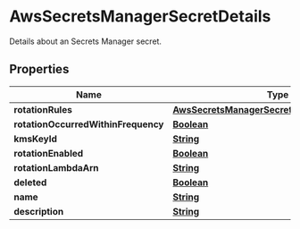 

# AwsSecretsManagerSecretDetails

Details about an Secrets Manager secret.

## Properties

| Name | Type | Description | Notes |
|------------ | ------------- | ------------- | -------------|
|**rotationRules** | [**AwsSecretsManagerSecretDetailsRotationRules**](AwsSecretsManagerSecretDetailsRotationRules.md) |  |  [optional] |
|**rotationOccurredWithinFrequency** | [**Boolean**](Boolean.md) |  |  [optional] |
|**kmsKeyId** | [**String**](String.md) |  |  [optional] |
|**rotationEnabled** | [**Boolean**](Boolean.md) |  |  [optional] |
|**rotationLambdaArn** | [**String**](String.md) |  |  [optional] |
|**deleted** | [**Boolean**](Boolean.md) |  |  [optional] |
|**name** | [**String**](String.md) |  |  [optional] |
|**description** | [**String**](String.md) |  |  [optional] |



